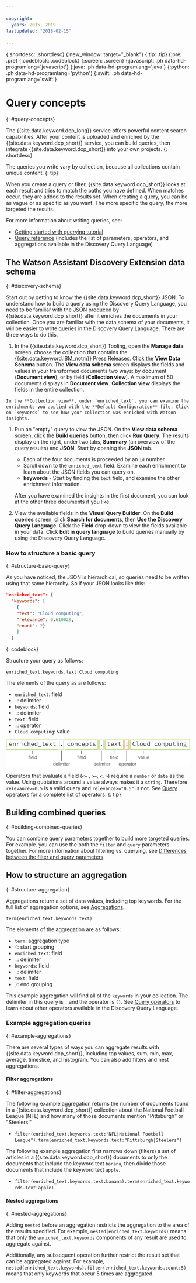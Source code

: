 ```yaml
---

copyright:
  years: 2015, 2019
lastupdated: "2018-02-15"

---
```


{:shortdesc: .shortdesc}
{:new_window: target="_blank"}
{:tip: .tip}
{:pre: .pre}
{:codeblock: .codeblock}
{:screen: .screen}
{:javascript: .ph data-hd-programlang='javascript'}
{:java: .ph data-hd-programlang='java'}
{:python: .ph data-hd-programlang='python'}
{:swift: .ph data-hd-programlang='swift'}

# Query concepts
{: #query-concepts}

The {{site.data.keyword.dcp_long}} service offers powerful content search capabilities. After your content is uploaded and enriched by the {{site.data.keyword.dcp_short}} service, you can build queries, then integrate {{site.data.keyword.dcp_short}} into your own projects.
{: shortdesc}

  The queries you write vary by collection, because all collections contain unique content.
  {: tip}

When you create a query or filter, {{site.data.keyword.dcp_short}} looks at each result and tries to match the paths you have defined. When matches occur, they are added to the results set. When creating a query, you can be as vague or as specific as you want. The more specific the query, the more targeted the results.

For more information about writing queries, see:
- [Getting started with querying tutorial](/docs/services/discovery-icp/getting-started-query.html#)
- [Query reference](/docs/services/discovery-icp/query-reference.html#query-ref) (includes the list of parameters, operators, and aggregations available in the Discovery Query Language)

## The Watson Assistant Discovery Extension data schema
{: #discovery-schema}

Start out by getting to know the {{site.data.keyword.dcp_short}} JSON. To understand how to build a query using the Discovery Query Language, you need to be familiar with the JSON produced by {{site.data.keyword.dcp_short}} after it enriches the documents in your collection. Once you are familiar with the data schema of your documents, it will be easier to write queries in the Discovery Query Language. There are three ways to do this.

  1. In the {{site.data.keyword.dcp_short}} Tooling, open the **Manage data** screen, choose the collection that contains the {{site.data.keyword.IBM_notm}} Press Releases. Click the **View Data Schema** button. The **View data schema** screen displays the fields and values in your transformed documents two ways: by document (**Document view**), or by field (**Collection view**). A maximum of 50 documents displays in **Document view**. **Collection view** displays the fields in the entire collection.

    In the **Collection view**, under `enriched_text`, you can examine the enrichments you applied with the **Default Configuration** file. Click on `keywords` to see how your collection was enriched with Watson insights.

  1. Run an "empty" query to view the JSON. On the **View data schema** screen, click the **Build queries** button, then click **Run Query**. The results display on the right, under two tabs, **Summary** (an overview of the query results) and **JSON**. Start by opening the **JSON** tab.

     -  Each of the four documents is proceeded by an `id` number.
     -  Scroll down to the `enriched_text` field. Examine each enrichment to learn about the JSON fields you can query on.
     -  **keywords** - Start by finding the `text` field, and examine the other enrichment information.

     After you have examined the insights in the first document, you can look at the other three documents if you like.

  1. View the available fields in the **Visual Query Builder**. On the **Build queries** screen, click **Search for documents**, then **Use the Discovery Query Language**. Click the **Field** drop-down to view the fields available in your data. Click **Edit in query language** to build queries manually by using the Discovery Query Language.

### How to structure a basic query
{: #structure-basic-query}

As you have noticed, the JSON is hierarchical, so queries need to be written using that same hierarchy. So if your JSON looks like this:

```json
"enriched_text": {
  "keywords": [
    {
    "text": "Cloud computing",
    "relevance": 0.610029,
    "count": 2}
    ]
  }
```
{: codeblock}

Structure your query as follows:

```
enriched_text.keywords.text:Cloud computing
```

The elements of the query as are follows:

  - `enriched_text`: field
  - `.`: delimiter
  - `keywords`: field
  - `.`: delimiter
  - `text`:  field
  - `:`: operator
  - `Cloud computing`: value

![Example query structure](images/query_structure2.png)

  Operators that evaluate a field (`<=` , `>=`, `<`, `>`) require a `number` or `date` as the value. Using quotations around a value always makes it a `string`. Therefore `relevance>=0.5` is a valid query and `relevance>="0.5"` is not. See [Query operators](/docs/services/discovery-icp/query-operators.html#query-operators) for a complete list of operators.
  {: tip}

## Building combined queries
{: #building-combined-queries}

You can combine query parameters together to build more targeted queries. For example. you can use the both the `filter` and `query` parameters together. For more information about filtering vs. querying, see [Differences between the filter and query parameters](/docs/services/discovery-icp/query-parameters.html#filtervquery).

## How to structure an aggregation
{: #structure-aggregation}

Aggregations return a set of data values, including top keywords. For the full list of aggregation options, see [Aggregations](/docs/services/discovery-icp/query-reference.html#aggregations).

```
term(enriched_text.keywords.text)
```

The elements of the aggregation are as follows:

  - `term`: aggregation type
  - `(`: start grouping
  - `enriched_text`: field
  - `.`: delimiter
  - `keywords`: field
  - `.`: delimiter
  - `text`: field
  - `)`: end grouping

This example aggregation will find all of the `keywords` in your collection.
The delimiter in this query is `.` and the operator is `()`. See [Query operators](/docs/services/discovery-icp/query-operators.html#query-operators) to learn about other operators available in the Discovery Query Language.

### Example aggregation queries
{: #example-aggregations}

There are several types of ways you can aggregate results with {{site.data.keyword.dcp_short}}, including top values, sum, min, max, average, timeslice, and histogram. You can also add filters and nest aggregations.

#### Filter aggregations
{: #filter-aggregations}

The following example aggregation returns the number of documents found in a {{site.data.keyword.dcp_short}} collection about the National Football League (NFL) and how many of those documents mention "Pittsburgh" or "Steelers."

- `filter(enriched_text.keywords.text:"NFL|National Football League").term(enriched_text.keywords.text:"Pittsburgh|Steelers")`

The following example aggregation first narrows down (filters) a set of articles in a {{site.data.keyword.dcp_short}} documents to only the documents that include the keyword text `banana`, then divide those documents that include the keyword text `apple`.

- `filter(enriched_text.keywords.text:banana).term(enriched_text.keywords.text:apple)`

#### Nested aggregations
{: #nested-aggregations}

Adding `nested` before an aggregation restricts the aggregation to the area of the results specified. For example, `nested(enriched_text.keywords)` means that only the `enriched_text.keywords` components of any result are used to aggregate against. 

Additionally, any subsequent operation further restrict the result set that can be aggregated against. For example, `nested(enriched_text.keywords).filter(enriched_text.keywords.count:5)` means that only keywords that occur 5 times are aggregated.


